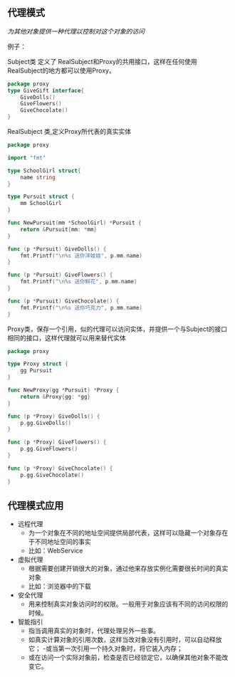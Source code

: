 ## 代理模式

*为其他对象提供一种代理以控制对这个对象的访问*

例子：

Subject类 定义了 RealSubject和Proxy的共用接口，这样在任何使用RealSubject的地方都可以使用Proxy。
```go
package proxy
type GiveGift interface{
    GiveDolls()
    GiveFlowers()
    GiveChocolate()
}
```

RealSubject 类,定义Proxy所代表的真实实体
```go
package proxy

import "fmt"

type SchoolGirl struct{
    name string
}

type Pursuit struct {
	mm SchoolGirl
}

func NewPursuit(mm *SchoolGirl) *Pursuit {
	return &Pursuit{mm: *mm}
}

func (p *Pursuit) GiveDolls() {
	fmt.Printf("\n%s 送你洋娃娃", p.mm.name)
}

func (p *Pursuit) GiveFlowers() {
	fmt.Printf("\n%s 送你鲜花", p.mm.name)
}

func (p *Pursuit) GiveChocolate() {
	fmt.Printf("\n%s 送你巧克力", p.mm.name)
}
```

Proxy类，保存一个引用，似的代理可以访问实体，并提供一个与Subject的接口相同的接口，这样代理就可以用来替代实体

```go
package proxy

type Proxy struct {
	gg Pursuit
}

func NewProxy(gg *Pursuit) *Proxy {
	return &Proxy{gg: *gg}
}

func (p *Proxy) GiveDolls() {
	p.gg.GiveDolls()
}

func (p *Proxy) GiveFlowers() {
	p.gg.GiveFlowers()
}

func (p *Proxy) GiveChocolate() {
	p.gg.GiveChocolate()
}

```

## 代理模式应用
- 远程代理
    - 为一个对象在不同的地址空间提供局部代表，这样可以隐藏一个对象存在于不同地址空间的事实
    - 比如：WebService
- 虚拟代理
    - 根据需要创建开销很大的对象，通过他来存放实例化需要很长时间的真实对象
    - 比如：浏览器中的下载
- 安全代理
    - 用来控制真实对象访问时的权限。一般用于对象应该有不同的访问权限的时候。
- 智能指引
    - 指当调用真实的对象时，代理处理另外一些事。
    - 如真实计算对象的引用次数，这样当改对象没有引用时，可以自动释放它；
    -或当第一次引用一个持久对象时，将它装入内存；
    - 或在访问一个实际对象前，检查是否已经锁定它，以确保其他对象不能改变它。
